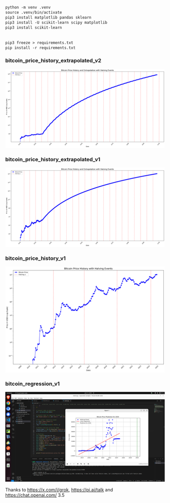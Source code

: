 

```
python -m venv .venv
source .venv/bin/activate
pip3 install matplotlib pandas sklearn 
pip3 install -U scikit-learn scipy matplotlib
pip3 install scikit-learn


pip3 freeze > requirements.txt
pip install -r requirements.txt

```









### bitcoin_price_history_extrapolated_v2

![bitcoin_price_history_extrapolated_v2](./bitcoin_price_history_extrapolated_v2.png)

### bitcoin_price_history_extrapolated_v1

![bitcoin_price_history_extrapolated_v1](./bitcoin_price_history_extrapolated_v1.png)





### bitcoin_price_history_v1

![bitcoin_price_history_v1](./bitcoin_price_history_v1.png)

### bitcoin_regression_v1

![bitcoin_regression_v1](./bitcoin_regression_v1.png)

















Thanks to https://x.com/i/grok,  https://pi.ai/talk and https://chat.openai.com/ 3.5
